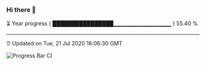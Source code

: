 ### Hi there 👋

⏳ Year progress { ████████████████▁▁▁▁▁▁▁▁▁▁▁▁▁▁ } 55.40 %

---

⏰ Updated on Tue, 21 Jul 2020 18:06:30 GMT

![Progress Bar CI](https://github.com/liununu/liununu/workflows/Progress%20Bar%20CI/badge.svg)
